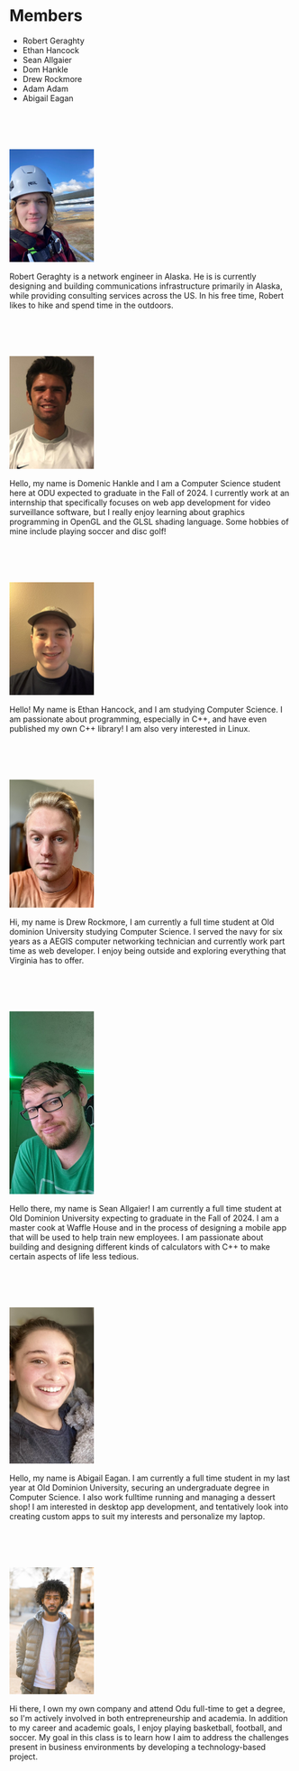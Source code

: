 # Members
- Robert Geraghty
- Ethan Hancock
- Sean Allgaier
- Dom Hankle
- Drew Rockmore
- Adam Adam
- Abigail Eagan


<br>
<br>
<br>
<br>

<img src="RobertGeraghty.jpg" style="width: 150px;">

Robert Geraghty is a network engineer in Alaska. He is is currently designing and building communications infrastructure primarily in Alaska, while providing consulting services across the US. In his free time, Robert likes to hike and spend time in the outdoors.


<br>
<br>
<br>
<br>

<img src="DomHankle.png" style="width: 150px;">

Hello, my name is Domenic Hankle and I am a Computer Science student here at ODU expected to graduate in the Fall of 2024.
I currently work at an internship that specifically focuses on web app development for video surveillance software, but I
really enjoy learning about graphics programming in OpenGL and the GLSL shading language. Some hobbies of mine include playing soccer and disc golf!


<br>
<br>
<br>
<br>

<img src="EthanHancock.jpg" style="width: 150px;">


Hello! My name is Ethan Hancock, and I am studying Computer Science.
I am passionate about programming, especially in C++, and have even published my own C++ library!
I am also very interested in Linux.


<br>
<br>
<br>
<br>

<img src="DrewRockmore.png" style="width: 150px;">


Hi, my name is Drew Rockmore, I am currently a full time student at Old dominion University studying Computer Science. 
I served the navy for six years as a AEGIS computer networking technician and currently work part time as web developer. 
I enjoy being outside and exploring everything that Virginia has to offer. 


<br>
<br>
<br>
<br>

<img src="SeanAllgaier.jpg" style="width: 150px;">

Hello there, my name is Sean Allgaier! I am currently a full time student at Old Dominion University expecting to graduate in the Fall of 2024.
I am a master cook at Waffle House and in the process of designing a mobile app that will be used to help train new employees. 
I am passionate about building and designing different kinds of calculators with C++ to make certain aspects of life less tedious. 
 

<br>
<br>
<br>
<br>

<img src="Abigail_Eagan.PNG" style="width: 150px;">

Hello, my name is Abigail Eagan. I am currently a full time student in my last year at Old Dominion University,
securing an undergraduate degree in Computer Science. 
I also work fulltime running and managing a dessert shop! I am interested in desktop app development, and tentatively look
into creating custom apps to suit my interests and personalize my laptop.


<br>
<br>
<br>
<br>

<img src="AdamAdam.jpg" style="width: 150px;">

Hi there, I own my own company and attend Odu full-time to get a degree, so I'm actively involved in both entrepreneurship and academia. In addition to my career and academic goals, I enjoy playing basketball, football, and soccer. My goal in this class is to learn how I aim to address the challenges present in business environments by developing a technology-based project.


<br>
<br>
<br>
<br>
